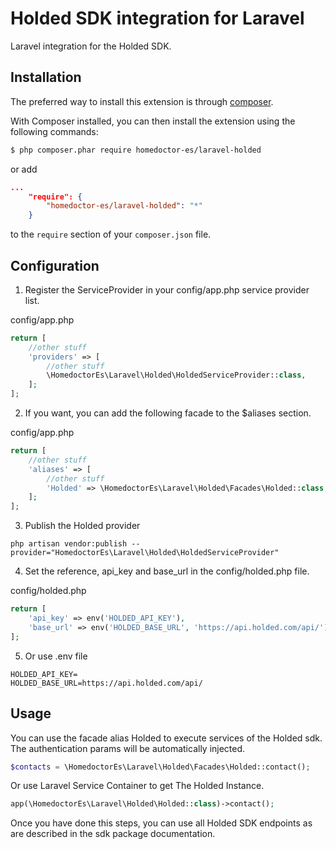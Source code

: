 Holded SDK integration for Laravel
===================================
Laravel integration for the Holded SDK.

## Installation

The preferred way to install this extension is through [composer](http://getcomposer.org/download/).

With Composer installed, you can then install the extension using the following commands:

```bash
$ php composer.phar require homedoctor-es/laravel-holded
```

or add

```json
...
    "require": {
        "homedoctor-es/laravel-holded": "*"
    }
```

to the ```require``` section of your `composer.json` file.

## Configuration

1. Register the ServiceProvider in your config/app.php service provider list.

config/app.php
```php
return [
    //other stuff
    'providers' => [
        //other stuff
        \HomedoctorEs\Laravel\Holded\HoldedServiceProvider::class,
    ];
];
```

2. If you want, you can add the following facade to the $aliases section.

config/app.php
```php
return [
    //other stuff
    'aliases' => [
        //other stuff
        'Holded' => \HomedoctorEs\Laravel\Holded\Facades\Holded::class,
    ];
];
```

3. Publish the Holded provider
```
php artisan vendor:publish --provider="HomedoctorEs\Laravel\Holded\HoldedServiceProvider"
```

4. Set the reference, api_key and base_url in the config/holded.php file.

config/holded.php

```php
return [
    'api_key' => env('HOLDED_API_KEY'),
    'base_url' => env('HOLDED_BASE_URL', 'https://api.holded.com/api/'),
];
```
 
5. Or use .env file
```
HOLDED_API_KEY=
HOLDED_BASE_URL=https://api.holded.com/api/
```

## Usage

You can use the facade alias Holded to execute services of the Holded sdk. The
authentication params will be automatically injected.

```php
$contacts = \HomedoctorEs\Laravel\Holded\Facades\Holded::contact();
```

Or use Laravel Service Container to get The Holded Instance.

```php
app(\HomedoctorEs\Laravel\Holded\Holded::class)->contact();
```

Once you have done this steps, you can use all Holded SDK endpoints as are described in the sdk package documentation.